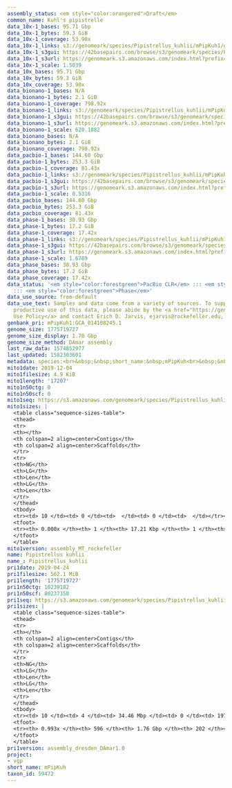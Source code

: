 ```yaml
---
assembly_status: <em style="color:orangered">Draft</em>
common_name: Kuhl's pipistrelle
data_10x-1_bases: 95.71 Gbp
data_10x-1_bytes: 59.3 GiB
data_10x-1_coverage: 53.90x
data_10x-1_links: s3://genomeark/species/Pipistrellus_kuhlii/mPipKuh1/genomic_data/10x/<br>
data_10x-1_s3gui: https://42basepairs.com/browse/s3/genomeark/species/Pipistrellus_kuhlii/mPipKuh1/genomic_data/10x/
data_10x-1_s3url: https://genomeark.s3.amazonaws.com/index.html?prefix=species/Pipistrellus_kuhlii/mPipKuh1/genomic_data/10x/
data_10x-1_scale: 1.5039
data_10x_bases: 95.71 Gbp
data_10x_bytes: 59.3 GiB
data_10x_coverage: 53.90x
data_bionano-1_bases: N/A
data_bionano-1_bytes: 2.1 GiB
data_bionano-1_coverage: 798.92x
data_bionano-1_links: s3://genomeark/species/Pipistrellus_kuhlii/mPipKuh1/genomic_data/bionano/<br>
data_bionano-1_s3gui: https://42basepairs.com/browse/s3/genomeark/species/Pipistrellus_kuhlii/mPipKuh1/genomic_data/bionano/
data_bionano-1_s3url: https://genomeark.s3.amazonaws.com/index.html?prefix=species/Pipistrellus_kuhlii/mPipKuh1/genomic_data/bionano/
data_bionano-1_scale: 620.1882
data_bionano_bases: N/A
data_bionano_bytes: 2.1 GiB
data_bionano_coverage: 798.92x
data_pacbio-1_bases: 144.60 Gbp
data_pacbio-1_bytes: 253.3 GiB
data_pacbio-1_coverage: 81.43x
data_pacbio-1_links: s3://genomeark/species/Pipistrellus_kuhlii/mPipKuh1/genomic_data/pacbio/<br>
data_pacbio-1_s3gui: https://42basepairs.com/browse/s3/genomeark/species/Pipistrellus_kuhlii/mPipKuh1/genomic_data/pacbio/
data_pacbio-1_s3url: https://genomeark.s3.amazonaws.com/index.html?prefix=species/Pipistrellus_kuhlii/mPipKuh1/genomic_data/pacbio/
data_pacbio-1_scale: 0.5316
data_pacbio_bases: 144.60 Gbp
data_pacbio_bytes: 253.3 GiB
data_pacbio_coverage: 81.43x
data_phase-1_bases: 30.93 Gbp
data_phase-1_bytes: 17.2 GiB
data_phase-1_coverage: 17.42x
data_phase-1_links: s3://genomeark/species/Pipistrellus_kuhlii/mPipKuh1/genomic_data/phase/<br>
data_phase-1_s3gui: https://42basepairs.com/browse/s3/genomeark/species/Pipistrellus_kuhlii/mPipKuh1/genomic_data/phase/
data_phase-1_s3url: https://genomeark.s3.amazonaws.com/index.html?prefix=species/Pipistrellus_kuhlii/mPipKuh1/genomic_data/phase/
data_phase-1_scale: 1.6789
data_phase_bases: 30.93 Gbp
data_phase_bytes: 17.2 GiB
data_phase_coverage: 17.42x
data_status: '<em style="color:forestgreen">PacBio CLR</em> ::: <em style="color:forestgreen">10x</em>
  ::: <em style="color:forestgreen">Phase</em>'
data_use_source: from-default
data_use_text: Samples and data come from a variety of sources. To support fair and
  productive use of this data, please abide by the <a href="https://genome10k.soe.ucsc.edu/data-use-policies/">Data
  Use Policy</a> and contact Erich D. Jarvis, ejarvis@rockefeller.edu, with any questions.
genbank_pri: mPipKuh1:GCA_014108245.1
genome_size: 1775719727
genome_size_display: 1.78 Gbp
genome_size_method: DAmar assembly
last_raw_data: 1574852977
last_updated: 1582303601
metadata: species:<br>&nbsp;&nbsp;short_name:&nbsp;mPipKuh<br>&nbsp;&nbsp;name:&nbsp;Pipistrellus&nbsp;kuhlii<br>&nbsp;&nbsp;taxon_id:&nbsp;59472<br>&nbsp;&nbsp;common_name:&nbsp;Kuhl's&nbsp;pipistrelle<br>&nbsp;&nbsp;order:<br>&nbsp;&nbsp;&nbsp;&nbsp;name:&nbsp;Chiroptera<br>&nbsp;&nbsp;family:<br>&nbsp;&nbsp;&nbsp;&nbsp;name:&nbsp;Vespertilionidae<br>&nbsp;&nbsp;individuals:<br>&nbsp;&nbsp;&nbsp;&nbsp;-&nbsp;short_name:&nbsp;mPipKuh1<br>&nbsp;&nbsp;genome_size:&nbsp;1775719727<br>&nbsp;&nbsp;genome_size_method:&nbsp;DAmar&nbsp;assembly&nbsp;<br>&nbsp;&nbsp;project:&nbsp;[&nbsp;vgp&nbsp;]<br>
mito1date: 2019-12-04
mito1filesize: 4.9 KiB
mito1length: '17207'
mito1n50ctg: 0
mito1n50scf: 0
mito1seq: https://s3.amazonaws.com/genomeark/species/Pipistrellus_kuhlii/mPipKuh1/assembly_MT_rockefeller/mPipKuh1.MT.20191204.fasta.gz
mito1sizes: |
  <table class="sequence-sizes-table">
  <thead>
  <tr>
  <th></th>
  <th colspan=2 align=center>Contigs</th>
  <th colspan=2 align=center>Scaffolds</th>
  </tr>
  <tr>
  <th>NG</th>
  <th>LG</th>
  <th>Len</th>
  <th>LG</th>
  <th>Len</th>
  </tr>
  </thead>
  <tbody>
  <tr><td> 10 </td><td> 0 </td><td>  </td><td> 0 </td><td>  </td></tr><tr><td> 20 </td><td> 0 </td><td>  </td><td> 0 </td><td>  </td></tr><tr><td> 30 </td><td> 0 </td><td>  </td><td> 0 </td><td>  </td></tr><tr><td> 40 </td><td> 0 </td><td>  </td><td> 0 </td><td>  </td></tr><tr style="background-color:#cccccc;"><td> 50 </td><td> 0 </td><td style="background-color:#ff8888;">  </td><td> 0 </td><td style="background-color:#ff8888;">  </td></tr><tr><td> 60 </td><td> 0 </td><td>  </td><td> 0 </td><td>  </td></tr><tr><td> 70 </td><td> 0 </td><td>  </td><td> 0 </td><td>  </td></tr><tr><td> 80 </td><td> 0 </td><td>  </td><td> 0 </td><td>  </td></tr><tr><td> 90 </td><td> 0 </td><td>  </td><td> 0 </td><td>  </td></tr><tr><td> 100 </td><td> 0 </td><td>  </td><td> 0 </td><td>  </td></tr></tbody>
  <tfoot>
  <tr><th> 0.000x </th><th> 1 </th><th> 17.21 Kbp </th><th> 1 </th><th> 17.21 Kbp </th></tr>
  </tfoot>
  </table>
mito1version: assembly_MT_rockefeller
name: Pipistrellus kuhlii
name_: Pipistrellus_kuhlii
pri1date: 2019-04-24
pri1filesize: 562.1 MiB
pri1length: '1775719727'
pri1n50ctg: 10239182
pri1n50scf: 80237350
pri1seq: https://s3.amazonaws.com/genomeark/species/Pipistrellus_kuhlii/mPipKuh1/assembly_dresden_DAmar1.0/mPipKuh1.pri.asm.20190424.fasta.gz
pri1sizes: |
  <table class="sequence-sizes-table">
  <thead>
  <tr>
  <th></th>
  <th colspan=2 align=center>Contigs</th>
  <th colspan=2 align=center>Scaffolds</th>
  </tr>
  <tr>
  <th>NG</th>
  <th>LG</th>
  <th>Len</th>
  <th>LG</th>
  <th>Len</th>
  </tr>
  </thead>
  <tbody>
  <tr><td> 10 </td><td> 4 </td><td> 34.46 Mbp </td><td> 0 </td><td> 197.21 Mbp </td></tr><tr><td> 20 </td><td> 9 </td><td> 28.49 Mbp </td><td> 1 </td><td> 189.23 Mbp </td></tr><tr><td> 30 </td><td> 18 </td><td> 18.93 Mbp </td><td> 2 </td><td> 187.11 Mbp </td></tr><tr><td> 40 </td><td> 28 </td><td> 14.71 Mbp </td><td> 4 </td><td> 83.51 Mbp </td></tr><tr style="background-color:#cccccc;"><td> 50 </td><td> 43 </td><td style="background-color:#88ff88;"> 10.24 Mbp </td><td> 6 </td><td style="background-color:#88ff88;"> 80.24 Mbp </td></tr><tr><td> 60 </td><td> 61 </td><td> 8.52 Mbp </td><td> 9 </td><td> 57.45 Mbp </td></tr><tr><td> 70 </td><td> 88 </td><td> 5.20 Mbp </td><td> 12 </td><td> 51.07 Mbp </td></tr><tr><td> 80 </td><td> 132 </td><td> 3.14 Mbp </td><td> 16 </td><td> 30.60 Mbp </td></tr><tr><td> 90 </td><td> 219 </td><td> 1.25 Mbp </td><td> 30 </td><td> 6.78 Mbp </td></tr><tr><td> 100 </td><td> 0 </td><td>  </td><td> 201 </td><td> 19.24 Kbp </td></tr></tbody>
  <tfoot>
  <tr><th> 0.993x </th><th> 596 </th><th> 1.76 Gbp </th><th> 202 </th><th> 1.78 Gbp </th></tr>
  </tfoot>
  </table>
pri1version: assembly_dresden_DAmar1.0
project:
- vgp
short_name: mPipKuh
taxon_id: 59472
---
```

